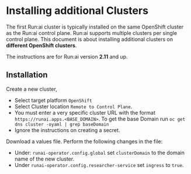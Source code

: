 # Installing additional Clusters

The first Run:ai cluster is typically installed on the same OpenShift cluster as the Run:ai control plane. Run:ai supports multiple clusters per single control plane. This document is about installing additional clusters on __different OpenShift clusters__.

The instructions are for Run:ai version __2.11__ and up.


## Installation

Create a new cluster, 

* Select target platform `OpenShift` 
* Select Cluster location `Remote to Control Plane`.
* You must enter a very specific cluster URL with the format `https://runai.apps.<BASE_DOMAIN>`. To get the base Domain run `oc get dns cluster -oyaml | grep baseDomain`
* Ignore the instructions on creating a secret.

 Download a values file. Perform the following changes in the file:

* Under: `runai-operator.config.global` set `clusterDomain` to the domain name of the new cluster.
* Under `runai-operator.config.researcher-service` set `ingress` to `true`.